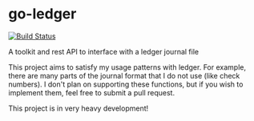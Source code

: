 # go-ledger

[![Build Status](https://travis-ci.org/zombor/go-ledger.svg)](https://travis-ci.org/zombor/go-ledger)

A toolkit and rest API to interface with a ledger journal file

This project aims to satisfy my usage patterns with ledger.
For example, there are many parts of the journal format that I do not use (like check numbers).
I don't plan on supporting these functions, but if you wish to implement them, feel free to submit a pull request.

This project is in very heavy development!

